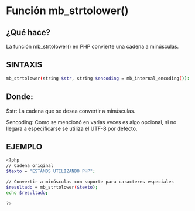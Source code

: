 # Función  mb_strtolower()

## ¿Qué hace? 

La función mb_strtolower() en PHP convierte una cadena a minúsculas.

## SINTAXIS

``` bash
mb_strtolower(string $str, string $encoding = mb_internal_encoding()): string
```
## Donde:

$str: La cadena que se desea convertir a minúsculas.

$encoding: Como se mencionó en varias veces es algo opcional, si no llegara a especificarse se utiliza el UTF-8 por defecto.

## EJEMPLO

``` bash
<?php
// Cadena original
$texto = "ESTAMOS UTILIZANDO PHP";

// Convertir a minúsculas con soporte para caracteres especiales
$resultado = mb_strtolower($texto);
echo $resultado;

?>
```
